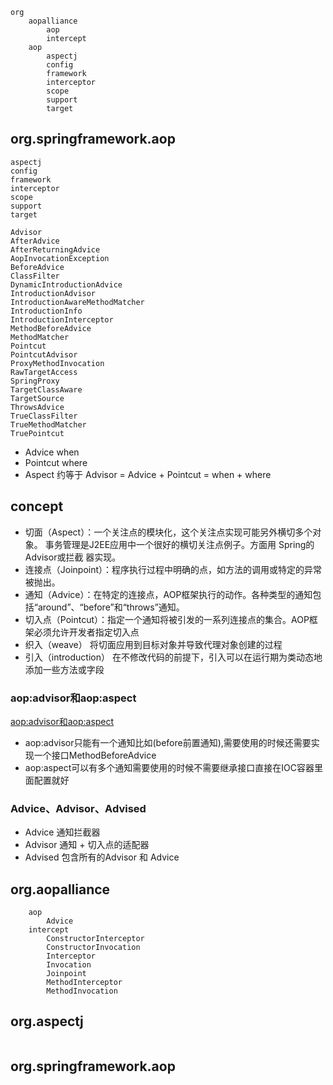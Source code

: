
```
org
    aopalliance
        aop
        intercept
    aop
        aspectj
        config
        framework
        interceptor
        scope
        support
        target
```

## org.springframework.aop
```
aspectj
config
framework
interceptor
scope
support
target

Advisor
AfterAdvice
AfterReturningAdvice
AopInvocationException
BeforeAdvice
ClassFilter
DynamicIntroductionAdvice
IntroductionAdvisor
IntroductionAwareMethodMatcher
IntroductionInfo
IntroductionInterceptor
MethodBeforeAdvice
MethodMatcher
Pointcut
PointcutAdvisor
ProxyMethodInvocation
RawTargetAccess
SpringProxy
TargetClassAware
TargetSource
ThrowsAdvice
TrueClassFilter
TrueMethodMatcher
TruePointcut
```

* Advice when
* Pointcut where
* Aspect 约等于 Advisor = Advice + Pointcut = when + where

## concept

* 切面（Aspect）：一个关注点的模块化，这个关注点实现可能另外横切多个对象。
事务管理是J2EE应用中一个很好的横切关注点例子。方面用 Spring的Advisor或拦截 器实现。
* 连接点（Joinpoint）：程序执行过程中明确的点，如方法的调用或特定的异常被抛出。
* 通知（Advice）：在特定的连接点，AOP框架执行的动作。各种类型的通知包括“around”、“before”和“throws”通知。
* 切入点（Pointcut）：指定一个通知将被引发的一系列连接点的集合。AOP框架必须允许开发者指定切入点
* 织入（weave） 将切面应用到目标对象并导致代理对象创建的过程
* 引入（introduction） 在不修改代码的前提下，引入可以在运行期为类动态地添加一些方法或字段

### aop:advisor和aop:aspect
[aop:advisor和aop:aspect](https://blog.csdn.net/Chinahahaha/article/details/62217735)
* aop:advisor只能有一个通知比如(before前置通知),需要使用的时候还需要实现一个接口MethodBeforeAdvice
* aop:aspect可以有多个通知需要使用的时候不需要继承接口直接在IOC容器里面配置就好

### Advice、Advisor、Advised
* Advice 通知拦截器
* Advisor 通知 + 切入点的适配器
* Advised 包含所有的Advisor 和 Advice

## org.aopalliance
```
    aop
        Advice
    intercept
        ConstructorInterceptor
        ConstructorInvocation
        Interceptor
        Invocation
        Joinpoint
        MethodInterceptor
        MethodInvocation
```

## org.aspectj
```

```

## org.springframework.aop
```

```